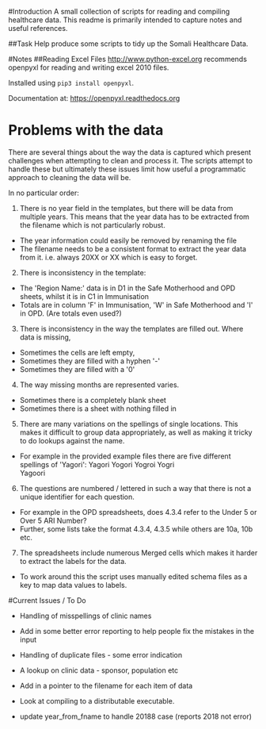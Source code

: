 
#Introduction
A small collection of scripts for reading and compiling healthcare data.
This readme is primarily intended to capture notes and useful references.

##Task
Help produce some scripts to tidy up the Somali Healthcare Data.

#Notes
##Reading Excel Files
http://www.python-excel.org recommends openpyxl for reading and writing excel 2010 files.

Installed using `pip3 install openpyxl`.

Documentation at: https://openpyxl.readthedocs.org

# Problems with the data 
There are several things about the way the data is captured which present challenges when
attempting to clean and process it. The scripts attempt to handle these but ultimately these issues limit how useful a 
programmatic approach to cleaning the data will be.

In no particular order:

1. There is no year field in the templates, but there will be data from multiple years.
This means that the year data has to be extracted from the filename which is not particularly robust.

* The year information could easily be removed by renaming the file
* The filename needs to be a consistent format to extract the year data from it. i.e. always 20XX or XX which is easy to forget.

2. There is inconsistency in the template:

* The 'Region Name:' data is in D1 in the Safe Motherhood and OPD sheets, whilst it is in C1 in Immunisation
* Totals are in column 'F' in Immunisation, 'W' in Safe Motherhood and 'I' in OPD. (Are totals even used?)

3. There is inconsistency in the way the templates are filled out. Where data is missing,
* Sometimes the cells are left empty, 
* Sometimes they are filled with a hyphen '-'
* Sometimes they are filled with a '0'

4. The way missing months are represented varies. 
* Sometimes there is a completely blank sheet
* Sometimes there is a sheet with nothing filled in


5. There are many variations on the spellings of single locations. This makes it difficult to group data appropriately,
as well as making it tricky to do lookups against the name. 

* For example in the provided example files there are five different spellings of 'Yagori':
 Yagori	
 Yogori	
 Yogroi	
 Yogri	
 Yagoori

6. The questions are numbered / lettered in such a way that there is not a unique identifier for each question.
* For example in the OPD spreadsheets, does 4.3.4 refer to the Under 5 or Over 5 ARI Number?
* Further, some lists take the format 4.3.4, 4.3.5 while others are 10a, 10b etc.

7. The spreadsheets include numerous Merged cells which makes it harder to extract the labels for the data.
* To work around this the script uses manually edited schema files as a key to map data values to labels. 



#Current Issues / To Do

* Handling of misspellings of clinic names

* Add in some better error reporting to help people fix the mistakes in the input
* Handling of duplicate files - some error indication

* A lookup on clinic data - sponsor, population etc
* Add in a pointer to the filename for each item of data

* Look at compiling to a distributable executable.
* update year_from_fname to handle 20188 case (reports 2018 not error)